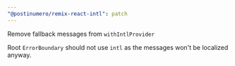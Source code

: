 ```yaml
---
"@postinumero/remix-react-intl": patch
---
```


Remove fallback messages from `withIntlProvider`

Root `ErrorBoundary` should not use `intl` as the messages won't be localized anyway.
